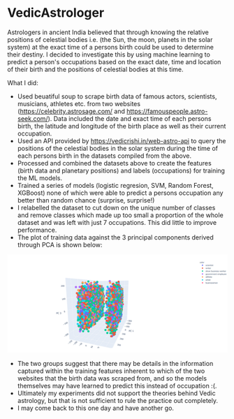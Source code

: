 # VedicAstrologer

Astrologers in ancient India believed that through knowing the relative positions of celestial
bodies i.e. (the Sun, the moon, planets in the solar system) at the exact time of a persons birth 
could be used to determine their destiny. I decided to investigate this by using machine learning to 
predict a person's occupations based on the exact date, time and location of their birth and the 
positions of celestial bodies at this time.

What I did:
- Used beuatiful soup to scrape birth data of famous actors, scientists, musicians, athletes etc. 
from two websites (https://celebrity.astrosage.com/ and https://famouspeople.astro-seek.com/). Data
  included the date and exact time of each persons birth, the latitude and longitude of the birth place
  as well as their current occupation.
- Used an API provided by https://vedicrishi.in/web-astro-api to query the positions of the 
celestial bodies in the solar system during the time of each persons birth in the datasets compiled
  from the above.
- Processed and combined the datasets above to create the features (birth data and planetary positions)
and labels (occupations) for training the ML models.
- Trained a series of models (logistic regresion, SVM, Random Forest, XGBoost) none of which 
were able to predict a persons occupation any better than random chance (surprise, surprise!)
- I relabelled the dataset to cut down on the unique number of classes and remove classes which 
made up too small a proportion of the whole dataset and was left with just 7 occupations. This did
  little to improve performance. 
- The plot of training data against the 3 principal components derived through PCA is shown below:

![](images/pca.PNG)

- The two groups suggest that there may be details in the information captured within 
the training features inherent to which of the two websites that the birth data was scraped from, and so
  the models themselves may have learned to predict this instead of occupation :(.
- Ultimately my experiments did not support the theories behind Vedic astrology, but that is not
sufficient to rule the practice out completely.
- I may come back to this one day and have another go.